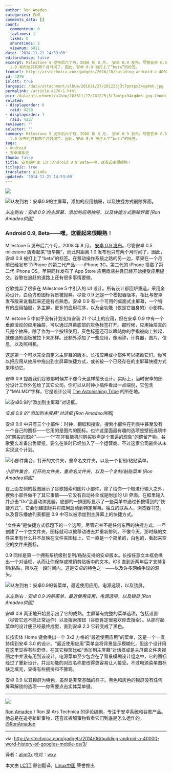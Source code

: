```yaml
---
author: Ron Amadeo
categories: 观点
comments_data: []
count:
  commentnum: 0
  favtimes: 1
  likes: 0
  sharetimes: 2
  viewnum: 6011
date: '2014-11-21 14:53:00'
editorchoice: false
excerpt: Milestone 5 发布后六个月，2008 年 8 月， 安卓 0.9 发布。尽管安卓 0.5 milestone 版看起来“很早期”，而此时距离
  1.0 发布也只有两个月时间了。因此，安卓 0.9 被打上了“beta”的标签。
fromurl: http://arstechnica.com/gadgets/2016/10/building-android-a-40000-word-history-of-googles-mobile-os/3/
id: 4276
islctt: true
largepic: /data/attachment/album/201611/27/201225j3t7pmtpx34xq4mk.jpg
permalink: /article-4276-1.html
pic: /data/attachment/album/201611/27/201225j3t7pmtpx34xq4mk.jpg.thumb.jpg
related:
- displayorder: 0
  raid: 4250
- displayorder: 1
  raid: 4337
reviewer: ''
selector: ''
summary: Milestone 5 发布后六个月，2008 年 8 月， 安卓 0.9 发布。尽管安卓 0.5 milestone 版看起来“很早期”，而此时距离
  1.0 发布也只有两个月时间了。因此，安卓 0.9 被打上了“beta”的标签。
tags:
- Android
- 安卓编年史
thumb: false
title: 安卓编年史（3）：Android 0.9 Beta——嘿，这看起来很眼熟！
titlepic: true
translator: alim0x
updated: '2014-11-21 14:53:00'
---
```


![](/data/attachment/album/201611/27/201225j3t7pmtpx34xq4mk.jpg)


![从左到右：安卓0.9的主屏幕，添加的应用抽屉，以及快捷方式删除界面。](/data/attachment/album/201411/21/145325hi4z20n0i5af5z9n.png)


*从左到右：安卓 0.9 的主屏幕，添加的应用抽屉，以及快捷方式删除界面 [Ron Amadeo供图]*


### Android 0.9, Beta——嘿，这看起来很眼熟！


Milestone 5 发布后六个月，2008 年 8 月， [安卓 0.9 发布](http://arstechnica.com/information-technology/2008/08/robotripping-hands-on-with-the-android-sdk-beta/)。尽管安卓 0.5 milestone 版看起来“很早期”，而此时距离 1.0 发布也只有两个月时间了。因此，安卓 0.9 被打上了“beta”的标签。在移动操作系统之路的另一边，苹果在一个月前已经发布了iPhone 的第二代产品——iPhone 3G。第二代的 iPhone 搭载了第二代 iPhone OS。苹果同样发布了 App Store 应用商店并且已经开始接受应用提交。谷歌在追赶的道路上还有很多事情要做。


谷歌抛弃了很多在 Milestone 5 中引入的 UI 设计。所有设计都回炉重造，采用全彩设计，白色方形图标背景被抛弃。尽管 0.9 还是一个模拟器版本，相比与安卓发布版来说看起来还是有点熟悉。安卓 0.9 有一个可用的桌面式主屏幕，一个特有的应用抽屉，多主屏，更多的应用程序，以及全功能（仅是它自身的）小部件。


Milestone 5 中似乎没有计划支持安装 21 个以上的应用，但在安卓 0.9 中有一个垂直滚动的应用抽屉，可以通过屏幕底部的灰色标签打开。那时候，应用抽屉真的只是个抽屉。除了作为一个按钮使用，灰色标签还可以跟随你的手指被向上拉起，就像通知面板被拉下来那样。还额外添加了一些应用，像闹钟，计算器，图片，信息，以及照相机。


这是第一个可以完全自定义主屏幕的版本。长按应用或小部件可以拖动它们。你可以把应用从抽屉中拖出到主屏幕快捷方式，或长按一个已经存在的主屏幕快捷方式来移动它。


安卓 0.9 提醒我们谷歌那时候并不像今天这样擅长设计。实际上，当时安卓的部分设计工作外包给了其它公司。你可以从时钟小插件看出一点端倪，它包含了“MALMO”字样，它是设计公司 [The Astonishing Tribe](http://www.tat.se/) 的所在地。


![安卓0.9的“添加到主屏幕”对话框。](/data/attachment/album/201411/21/145326gvh5t44ts907545a.png)


*安卓 0.9 的“添加到主屏幕”对话框 [Ron Amadeo供图]*


安卓 0.9 中只有三个小部件：时钟，相框和搜索。搜索小部件在列表中甚至没有一个自己的图标——它用的是图片的图标。也许这里面最有趣的选项是壁纸选项中的“购买的图片”——一个“在非智能机时购买铃声是个普遍的现象”的遗留产物。谷歌要么准备出售壁纸，要么在某时已经加入了一个运营商。不过这家公司最终从未实现这个计划。


![小部件集合，打开的文件夹，重命名文件夹，以及一个复制/粘贴菜单。](/data/attachment/album/201411/21/145327f5emnlip4iip9mel.png)


*小部件集合，打开的文件夹，重命名文件夹，以及一个复制/粘贴菜单 [Ron Amadeo供图]*


在上面左侧的截图展示了谷歌搜索和图片小部件。除了给你一个框进行输入之外，搜索小部件做不了其它事情——它没有自动补全或是附加的 UI 界面。在框里输入并点击“Go”会启动浏览器。底部的一排图标显示了一些菜单中通过长按得到的“快捷方式”，它会创建图标并将应用启动到特定屏幕。独立的联系人，浏览器书签，以及音乐播放列表都是 0.9 中可以被添加到主屏幕上的快捷方式。


“文件夹”是快捷方式标题下的一个选项，尽管它并不是任何东西的快捷方式。一旦创建了一个空文件夹，图标就可以被移动进去并重新排列。不像今天，那时候的文件夹里有什么并不反映在文件夹图标上，它一直是一个简单的，白色的，看起来空空的文件夹图标。


0.9 同样是第一个拥有系统级别复制/粘贴支持的安卓版本。长按任意文本框会唤出一个对话框，从而让你保存或撤销剪贴板中的文本。iOS 直到近两年后才支持复制/粘贴，所以在一段时间内，这是安卓的特色之一——以及许多网络争议的源头。


![从左到右：安卓0.9的新菜单，最近使用应用，电源选项，以及锁屏。](/data/attachment/album/201411/21/145332lvv727u7bv0vwb0z.jpg)


*从左到右：安卓 0.9 的新菜单，最近使用应用，电源选项，以及锁屏 [Ron Amadeo供图]*


安卓 0.9 真正地开始显示出了它的成熟。主屏幕有完整的菜单选项，包括设置（尽管它还不能正常运作）以及搜索按钮（谷歌肯定很喜欢你去搜索）。从那时起菜单的设计便已经最终成型，直到安卓 2.3 它转变成了黑色。


长按实体 Home 键会唤出一个 3x2 方格的“最近使用应用”的菜单，这是一个一直持续到安卓 3.0 的设计。“最近使用应用”菜单会将背景显示模糊化，但这个设计用在这里显得有些奇怪，在其它弹窗比如“添加到主屏幕”对话框或是主屏幕文件夹视图之中并没有用到该设计。电源菜单至少包含在了背景模糊设计组之中，它的图标经过了重新设计，并且功能的对应名称更改得更容易让人接受。不过电源菜单图标缺乏填充，显得有些拥挤和不雅观。


安卓 0.9 以其锁屏为特色，虽然是非常基础的样子。黑色和灰色的锁屏没有任何屏幕解锁的选项——你需要点击实体菜单键。




---


![](/data/attachment/album/201411/21/145333u5lqg1m555m99p1u.jpg)


[Ron Amadeo](http://arstechnica.com/author/ronamadeo) / Ron 是 Ars Technica 的评论编缉，专注于安卓系统和谷歌产品。他总是在追寻新鲜事物，还喜欢拆解事物看看它们到底是怎么运作的。[@RonAmadeo](https://twitter.com/RonAmadeo)




---


via: <http://arstechnica.com/gadgets/2014/06/building-android-a-40000-word-history-of-googles-mobile-os/3/>


译者：[alim0x](https://github.com/alim0x) 校对：[wxy](https://github.com/wxy)


本文由 [LCTT](https://github.com/LCTT/TranslateProject) 原创翻译，[Linux中国](http://linux.cn/) 荣誉推出